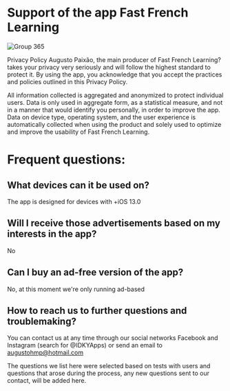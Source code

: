 # Support of the app Fast French Learning
![Group 365](https://user-images.githubusercontent.com/37581896/79034682-7c58fa80-7b8e-11ea-8ca6-2abea9853066.png)

Privacy Policy
Augusto Paixão, the main producer of Fast French Learning? takes your privacy very seriously and will follow the highest standard to protect it. By using the app, you acknowledge that you accept the practices and policies outlined in this Privacy Policy.

All information collected is aggregated and anonymized to protect individual users. Data is only used in aggregate form, as a statistical measure, and not in a manner that would identify you personally, in order to improve the app. Data on device type, operating system, and the user experience is automatically collected when using the product and solely used to optimize and improve the usability of Fast French Learning.


# Frequent questions:
## What devices can it be used on?
The app is designed for devices with +iOS 13.0

## Will I receive those advertisements based on my interests in the app?
No

## Can I buy an ad-free version of the app?
No, at this moment we're only running ad-based

## How to reach us to further questions and troublemaking?
You can contact us at any time through our social networks Facebook and Instagram (search for @IDKYApps) or send an email to augustohmp@hotmail.com

The questions we list here were selected based on tests with users and questions that arose during the process, any new questions sent to our contact, will be added here.
